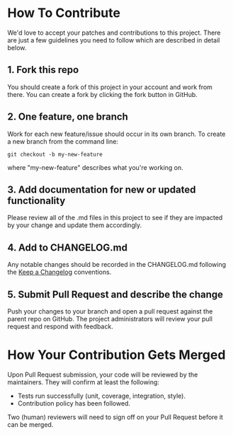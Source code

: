 # How To Contribute

We'd love to accept your patches and contributions to this project. There are just a few guidelines you need to follow which are described in detail below.

## 1. Fork this repo

You should create a fork of this project in your account and work from there. You can create a fork by clicking the fork button in GitHub.

## 2. One feature, one branch

Work for each new feature/issue should occur in its own branch. To create a new branch from the command line:
```shell
git checkout -b my-new-feature
```
where "my-new-feature" describes what you're working on.

## 3. Add documentation for new or updated functionality

Please review all of the .md files in this project to see if they are impacted by your change and update them accordingly.

## 4. Add to CHANGELOG.md

Any notable changes should be recorded in the CHANGELOG.md following the [Keep a Changelog](https://keepachangelog.com/en/1.0.0/) conventions.

## 5. Submit Pull Request and describe the change

Push your changes to your branch and open a pull request against the parent repo on GitHub. The project administrators will review your pull request and respond with feedback.

# How Your Contribution Gets Merged

Upon Pull Request submission, your code will be reviewed by the maintainers. They will confirm at least the following:

- Tests run successfully (unit, coverage, integration, style).
- Contribution policy has been followed.

Two (human) reviewers will need to sign off on your Pull Request before it can be merged.
